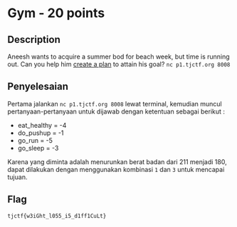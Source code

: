# Gym - 20 points
## Description

Aneesh wants to acquire a summer bod for beach week, but time is running out. Can you help him [create a plan](./gym) to attain his goal?
`nc p1.tjctf.org 8008`

## Penyelesaian

Pertama jalankan `nc p1.tjctf.org 8008` lewat terminal, kemudian muncul pertanyaan-pertanyaan untuk dijawab dengan ketentuan sebagai berikut :

* eat_healthy = -4
* do_pushup = -1
* go_run = -5
* go_sleep = -3

Karena yang diminta adalah menurunkan berat badan dari 211 menjadi 180, dapat dilakukan dengan menggunakan kombinasi `1` dan `3` untuk mencapai tujuan.

## Flag

```
tjctf{w3iGht_l055_i5_d1ff1CuLt}
```